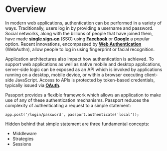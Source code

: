 # Overview

In modern web applications, authentication can be performed in a variety of ways. 
Traditionally, users log in by providing a username and password. Social networks, 
along with the billions of people that have joined them, have made [**single sign-on**](https://en.wikipedia.org/wiki/Single_sign-on) (SSO) 
using [**Facebook**](https://www.facebook.com/) or [**Google**](https://www.google.com/) a popular option. Recent innovations, encompassed by 
[**Web Authentication**](https://en.wikipedia.org/wiki/WebAuthn) (WebAuthn), allow people to log in using fingerprint or facial 
recognition.

Application architectures also impact how authentication is achieved. To support web 
applications as well as native mobile and desktop applications, server-side logic can 
be exposed as an API which is invoked by applications running on a desktop, mobile device, 
or within a browser executing client-side JavaScript. Access to APIs is protected by 
token-based credentials, typically issued via [**OAuth**](https://oauth.net/).

Passport provides a flexible framework which allows an application to make use of any 
of these authentication mechanisms. Passport reduces the complexity of authenticating 
a request to a simple statement:

    app.post('/login/password', passport.authenticate('local'));

Hidden behind that simple statement are three fundamental concepts:

* Middleware
* Strategies
* Sessions